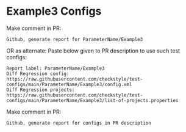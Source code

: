 # Example3 Configs
Make comment in PR:
```
Github, generate report for ParameterName/Example3
```
OR as alternate:
Paste below given to PR description to use such test configs:
```
Report label: ParameterName/Example3
Diff Regression config: https://raw.githubusercontent.com/checkstyle/test-configs/main/ParameterName/Example3/config.xml
Diff Regression projects: https://raw.githubusercontent.com/checkstyle/test-configs/main/ParameterName/Example3/list-of-projects.properties
```
Make comment in PR:
```
Github, generate report for configs in PR description
```
